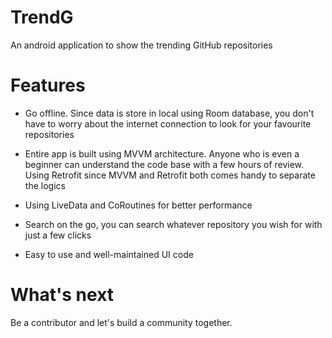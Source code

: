 # TrendG

An android application to show the trending GitHub repositories

# Features

* Go offline. Since data is store in local using Room database, you don't have to worry about the internet connection to look for your favourite repositories

* Entire app is built using MVVM architecture. Anyone who is even a beginner can understand the code base with a few hours of review. Using Retrofit since MVVM and Retrofit both comes handy to separate the logics

* Using LiveData and CoRoutines for better performance

* Search on the go, you can search whatever repository you wish for with just a few clicks

* Easy to use and well-maintained UI code



# What's next

Be a contributor and let's build a community together.
